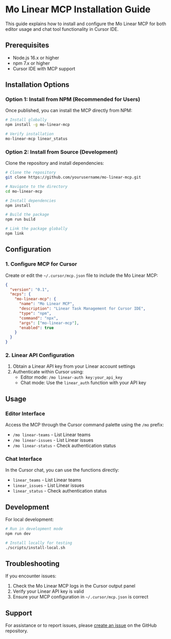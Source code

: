 # Mo Linear MCP Installation Guide

This guide explains how to install and configure the Mo Linear MCP for both editor usage and chat tool functionality in Cursor IDE.

## Prerequisites

- Node.js 16.x or higher
- npm 7.x or higher
- Cursor IDE with MCP support

## Installation Options

### Option 1: Install from NPM (Recommended for Users)

Once published, you can install the MCP directly from NPM:

```bash
# Install globally
npm install -g mo-linear-mcp

# Verify installation
mo-linear-mcp linear_status
```

### Option 2: Install from Source (Development)

Clone the repository and install dependencies:

```bash
# Clone the repository
git clone https://github.com/yourusername/mo-linear-mcp.git

# Navigate to the directory
cd mo-linear-mcp

# Install dependencies
npm install

# Build the package
npm run build

# Link the package globally
npm link
```

## Configuration

### 1. Configure MCP for Cursor

Create or edit the `~/.cursor/mcp.json` file to include the Mo Linear MCP:

```json
{
  "version": "0.1",
  "mcps": {
    "mo-linear-mcp": {
      "name": "Mo Linear MCP",
      "description": "Linear Task Management for Cursor IDE",
      "type": "npm",
      "command": "npx",
      "args": ["mo-linear-mcp"],
      "enabled": true
    }
  }
}
```

### 2. Linear API Configuration

1. Obtain a Linear API key from your Linear account settings
2. Authenticate within Cursor using:
   - Editor mode: `/mo linear-auth key:your_api_key`
   - Chat mode: Use the `linear_auth` function with your API key

## Usage

### Editor Interface

Access the MCP through the Cursor command palette using the `/mo` prefix:

- `/mo linear-teams` - List Linear teams
- `/mo linear-issues` - List Linear issues
- `/mo linear-status` - Check authentication status

### Chat Interface

In the Cursor chat, you can use the functions directly:

- `linear_teams` - List Linear teams
- `linear_issues` - List Linear issues
- `linear_status` - Check authentication status

## Development

For local development:

```bash
# Run in development mode
npm run dev

# Install locally for testing
./scripts/install-local.sh
```

## Troubleshooting

If you encounter issues:

1. Check the Mo Linear MCP logs in the Cursor output panel
2. Verify your Linear API key is valid
3. Ensure your MCP configuration in `~/.cursor/mcp.json` is correct

## Support

For assistance or to report issues, please [create an issue](https://github.com/yourusername/mo-linear-mcp/issues) on the GitHub repository.
